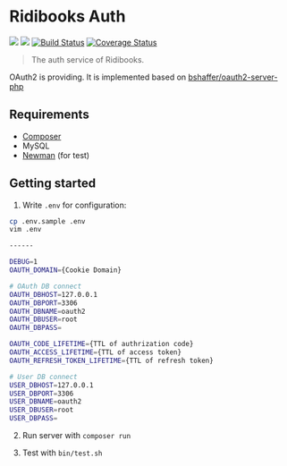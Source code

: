 # Ridibooks Auth
[![](https://images.microbadger.com/badges/version/ridibooks/auth.svg)](https://microbadger.com/images/ridibooks/auth "Get your own version badge on microbadger.com")
[![](https://images.microbadger.com/badges/image/ridibooks/auth.svg)](https://microbadger.com/images/ridibooks/auth "Get your own image badge on microbadger.com")
[![Build Status](https://travis-ci.org/ridi/auth.svg?branch=master)](https://travis-ci.org/ridi/auth?branch=master)
[![Coverage Status](https://coveralls.io/repos/github/ridi/auth/badge.svg?branch=master)](https://coveralls.io/github/ridi/auth?branch=master)

> The auth service of Ridibooks.

OAuth2 is providing. It is implemented based on [bshaffer/oauth2-server-php](https://github.com/bshaffer/oauth2-server-php)

## Requirements
- [Composer](https://getcomposer.org)
- MySQL
- [Newman](https://github.com/postmanlabs/newman) (for test)

## Getting started
1. Write `.env` for configuration:
```bash
cp .env.sample .env
vim .env

------

DEBUG=1
OAUTH_DOMAIN={Cookie Domain}

# OAuth DB connect
OAUTH_DBHOST=127.0.0.1
OAUTH_DBPORT=3306
OAUTH_DBNAME=oauth2
OAUTH_DBUSER=root
OAUTH_DBPASS=

OAUTH_CODE_LIFETIME={TTL of authrization code}
OAUTH_ACCESS_LIFETIME={TTL of access token}
OAUTH_REFRESH_TOKEN_LIFETIME={TTL of refresh token}

# User DB connect
USER_DBHOST=127.0.0.1
USER_DBPORT=3306
USER_DBNAME=oauth2
USER_DBUSER=root
USER_DBPASS=
```

2. Run server with `composer run`

3. Test with `bin/test.sh`

